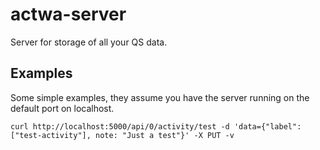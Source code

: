 actwa-server
============

Server for storage of all your QS data.

## Examples

Some simple examples, they assume you have the server running on the default port on localhost.

    curl http://localhost:5000/api/0/activity/test -d 'data={"label": ["test-activity"], note: "Just a test"}' -X PUT -v
